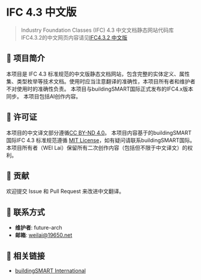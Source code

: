# IFC 4.3 中文版

> Industry Foundation Classes (IFC) 4.3 中文文档静态网站代码库
> IFC4.3.2的中文网页内容请见[IFC4.3.2 中文版](https://ifc4-3-chinese.19650.org/)

## 📖 项目简介

本项目是 IFC 4.3 标准规范的中文版静态文档网站，包含完整的实体定义、属性集、类型枚举等技术文档。使用时应当注意翻译的准确性，本项目所有者和维护者不对使用时的准确性负责。
本项目与buildingSMART国际正式发布的IFC4.x版本同步。
本项目包括AI创作内容。


## 📝 许可证
本项目的中文译文部分遵循[CC BY-ND 4.0](https://creativecommons.org/licenses/by-nd/4.0/deed.zh-hans)。
本项目内容基于的buildingSMART国际IFC 4.3 标准规范遵循 [MIT License](LICENSE)，如有疑问请联系buildingSMART国际。
本项目所有者（WEI Lai）保留所有二次创作内容（包括但不限于中文译文）的权利。

## 🤝 贡献

欢迎提交 Issue 和 Pull Request 来改进中文翻译。

## 📧 联系方式

- **维护者**: future-arch
- **邮箱**: weilai@19650.net

## 🔗 相关链接
- [buildingSMART International](https://www.buildingsmart.org/)
